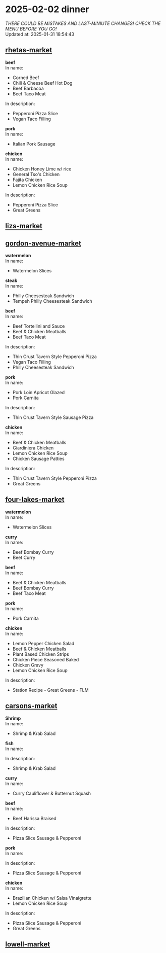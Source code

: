 # 2025-02-02 dinner  
*THERE COULD BE MISTAKES AND LAST-MINIUTE CHANGES! CHECK THE MENU BEFORE YOU GO!*  
Updated at: 2025-01-31 18:54:43  
## [rhetas-market](https://wisc-housingdining.nutrislice.com/menu/rhetas-market/dinner/2025-02-02)  
**beef**  
In name:   
 - Corned Beef  
 - Chili & Cheese Beef Hot Dog  
 - Beef Barbacoa  
 - Beef Taco Meat  
  
In description:   
 - Pepperoni Pizza Slice  
 - Vegan Taco Filling  
  
**pork**  
In name:   
 - Italian Pork Sausage  
  
**chicken**  
In name:   
 - Chicken Honey Lime w/ rice  
 - General Tso's Chicken  
 - Fajita Chicken  
 - Lemon Chicken Rice Soup  
  
In description:   
 - Pepperoni Pizza Slice  
 - Great Greens  
  
## [lizs-market](https://wisc-housingdining.nutrislice.com/menu/lizs-market/dinner/2025-02-02)  
## [gordon-avenue-market](https://wisc-housingdining.nutrislice.com/menu/gordon-avenue-market/dinner/2025-02-02)  
**watermelon**  
In name:   
 - Watermelon Slices  
  
**steak**  
In name:   
 - Philly Cheesesteak Sandwich  
 - Tempeh Philly Cheesesteak Sandwich  
  
**beef**  
In name:   
 - Beef Tortellini and Sauce  
 - Beef & Chicken Meatballs  
 - Beef Taco Meat  
  
In description:   
 - Thin Crust Tavern Style Pepperoni Pizza  
 - Vegan Taco Filling  
 - Philly Cheesesteak Sandwich  
  
**pork**  
In name:   
 - Pork Loin Apricot Glazed  
 - Pork Carnita  
  
In description:   
 - Thin Crust Tavern Style Sausage Pizza  
  
**chicken**  
In name:   
 - Beef & Chicken Meatballs  
 - Giardiniera Chicken  
 - Lemon Chicken Rice Soup  
 - Chicken Sausage Patties  
  
In description:   
 - Thin Crust Tavern Style Pepperoni Pizza  
 - Great Greens  
  
## [four-lakes-market](https://wisc-housingdining.nutrislice.com/menu/four-lakes-market/dinner/2025-02-02)  
**watermelon**  
In name:   
 - Watermelon Slices  
  
**curry**  
In name:   
 - Beef Bombay Curry  
 - Beet Curry  
  
**beef**  
In name:   
 - Beef & Chicken Meatballs  
 - Beef Bombay Curry  
 - Beef Taco Meat  
  
**pork**  
In name:   
 - Pork Carnita  
  
**chicken**  
In name:   
 - Lemon Pepper Chicken Salad  
 - Beef & Chicken Meatballs  
 - Plant Based Chicken Strips  
 - Chicken Piece Seasoned Baked  
 - Chicken Gravy  
 - Lemon Chicken Rice Soup  
  
In description:   
 - Station Recipe - Great Greens - FLM  
  
## [carsons-market](https://wisc-housingdining.nutrislice.com/menu/carsons-market/dinner/2025-02-02)  
**Shrimp**  
In name:   
 - Shrimp & Krab Salad  
  
**fish**  
In name:   
  
In description:   
 - Shrimp & Krab Salad  
  
**curry**  
In name:   
 - Curry Cauliflower & Butternut Squash  
  
**beef**  
In name:   
 - Beef Harissa Braised  
  
In description:   
 - Pizza Slice Sausage & Pepperoni  
  
**pork**  
In name:   
  
In description:   
 - Pizza Slice Sausage & Pepperoni  
  
**chicken**  
In name:   
 - Brazilian Chicken w/ Salsa Vinaigrette  
 - Lemon Chicken Rice Soup  
  
In description:   
 - Pizza Slice Sausage & Pepperoni  
 - Great Greens  
  
## [lowell-market](https://wisc-housingdining.nutrislice.com/menu/lowell-market/dinner/2025-02-02)  
  
